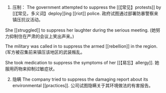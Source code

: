 1. 压制：
The government attempted to suppress the [[【常见】protests]] by [[【常见，多义词】deploy]]ing [[riot]] police.
政府试图通过部署防暴警察来镇压抗议活动。

She [[struggled]] to suppress her laughter during the serious meeting.
(她努力抑制住在严肃的会议上笑出声来。)

The military was called in to suppress the armed [[rebellion]] in the region.
(军方被召集前来镇压该地区的武装叛乱。

She took medication to suppress the symptoms of her [[【易忘】allergy]].
她服用药物来抑制过敏症状。

2. 隐瞒
The company tried to suppress the damaging report about its environmental [[practices]].
公司试图隐瞒关于其环境做法的有害报告。


